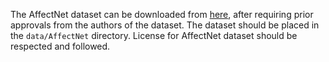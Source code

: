 The AffectNet dataset can be downloaded from [here](http://mohammadmahoor.com/affectnet/), after requiring prior approvals from
the authors of the dataset. The dataset should be placed in the `data/AffectNet` directory.
License for AffectNet dataset should be respected and followed.
